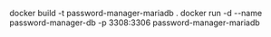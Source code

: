docker build -t password-manager-mariadb .
docker run -d --name password-manager-db -p 3308:3306 password-manager-mariadb
